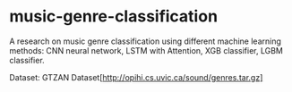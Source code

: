# music-genre-classification
A research on music genre classification using different machine learning methods: CNN neural network, LSTM with Attention, XGB classifier, LGBM classifier.

Dataset: GTZAN Dataset[http://opihi.cs.uvic.ca/sound/genres.tar.gz]
